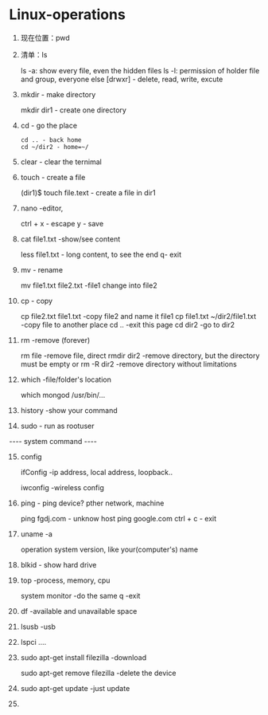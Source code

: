 # Linux-operations

1. 现在位置：pwd 

2. 清单：ls
      
      ls -a: show every file, even the hidden files
      ls -l: permission of holder file and group, everyone else
      [drwxr] - delete, read, write, excute 

3. mkdir - make directory

      mkdir dir1 - create one directory

4. cd - go the place

       cd .. - back home
       cd ~/dir2 - home=~/

5. clear - clear the ternimal

6. touch - create a file

   (dir1)$ touch file.text - create a file in dir1
   
7. nano -editor, 
     
     ctrl + x - escape
     y - save
     
8. cat file1.txt -show/see content

   less file1.txt -  long content, to see the end
   q- exit
   
9. mv - rename
      
      mv file1.txt file2.txt -file1 change into file2
 
10. cp - copy

    cp file2.txt file1.txt -copy file2 and name it file1
    cp file1.txt ~/dir2/file1.txt  -copy file to another place
    cd .. -exit this page
    cd dir2  -go to dir2
    
11. rm -remove (forever)

      rm file -remove file, direct
      rmdir dir2 -remove directory, but the directory must be empty
      or
      rm -R dir2 -remove directory without limitations

12. which -file/folder's location

      which mongod
      /usr/bin/...
      
13. history -show your command

14. sudo - run as rootuser

 ----   system command ----  
 
15. config

      ifConfig -ip address, local address, loopback..
      
      iwconfig -wireless config

16.  ping - ping device? pther network, machine

     ping fgdj.com - unknow host
     ping google.com 
     ctrl + c - exit
     
17. uname -a

      operation system version, like your(computer's) name

18. blkid - show hard drive
    
19. top -process, memory, cpu

      system monitor -do the same 
      q -exit

20. df -available and unavailable space

21. lsusb -usb

22. lspci ....

23. sudo apt-get install filezilla -download

    sudo apt-get remove filezilla -delete the device

24. sudo apt-get update -just update 



22. 
